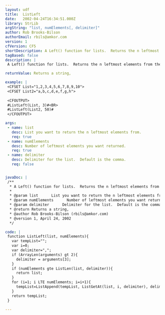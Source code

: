 ```yaml
---
layout: udf
title:  ListLeft
date:   2002-04-24T16:34:51.000Z
library: StrLib
argString: "list, numElements[, delimiter]"
author: Rob Brooks-Bilson
authorEmail: rbils@amkor.com
version: 1
cfVersion: CF5
shortDescription: A Left() function for lists.  Returns the n leftmost elements from the specified list.
tagBased: false
description: |
 A Left() function for lists.  Returns the n leftmost elements from the specified list.  Accepts an optional delimiter.  Note that if the number of elements to return is greater than the number of elements in the list, the UDF simply returns all elements.

returnValue: Returns a string,

example: |
 <CFSET List="1,2,3,4,5,6,7,8,9,10">
 <CFSET List2="a,b,c,d,e,f,g,h">
 
 <CFOUTPUT>
 #ListLeft(List, 3)#<BR>
 #ListLeft(List2, 50)#
 </CFOUTPUT>

args:
 - name: list
   desc: List you want to return the n leftmost elements from.
   req: true
 - name: numElements
   desc: Number of leftmost elements you want returned.
   req: true
 - name: delimiter
   desc: Delimiter for the list.  Default is the comma.
   req: false


javaDoc: |
 /**
  * A Left() function for lists.  Returns the n leftmost elements from the specified list.
  * 
  * @param list      List you want to return the n leftmost elements from. 
  * @param numElements      Number of leftmost elements you want returned. 
  * @param delimiter      Delimiter for the list.  Default is the comma. 
  * @return Returns a string, 
  * @author Rob Brooks-Bilson (rbils@amkor.com) 
  * @version 1, April 24, 2002 
  */

code: |
 function ListLeft(list, numElements){
   var tempList="";
   var i=0;
   var delimiter=",";
   if (ArrayLen(arguments) gt 2){
     delimiter = arguments[3];
   }
   if (numElements gte ListLen(list, delimiter)){
     return list;
   }
   for (i=1; i LTE numElements; i=i+1){
     tempList=ListAppend(tempList, ListGetAt(list, i, delimiter), delimiter);
   }
   return tempList;
 }

---
```



